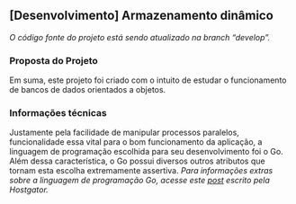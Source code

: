 ## [Desenvolvimento] Armazenamento dinâmico

*O código fonte do projeto está sendo atualizado na branch “develop”.*

### Proposta do Projeto

Em suma, este projeto foi criado com o intuito de estudar o funcionamento de bancos de dados orientados a objetos.

### Informações técnicas

Justamente pela facilidade de manipular processos paralelos, funcionalidade essa vital para o bom funcionamento da aplicação, a linguagem de programação escolhida para seu desenvolvimento foi o Go. Além dessa característica, o Go possui diversos outros atributos que tornam esta escolha extremamente assertiva. *Para informações extras sobre a linguagem de programação Go, acesse este [*post*](https://www.hostgator.com.br/blog/golang-a-linguagem-do-futuro-criada-pelo-google) escrito pela Hostgator.* 
